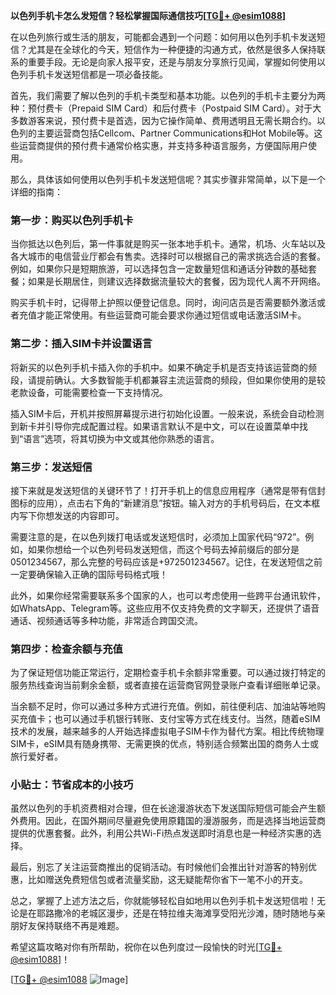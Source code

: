 **以色列手机卡怎么发短信？轻松掌握国际通信技巧[[TG💪+ @esim1088](https://t.me/s/esim1088)]**

在以色列旅行或生活的朋友，可能都会遇到一个问题：如何用以色列手机卡发送短信？尤其是在全球化的今天，短信作为一种便捷的沟通方式，依然是很多人保持联系的重要手段。无论是向家人报平安，还是与朋友分享旅行见闻，掌握如何使用以色列手机卡发送短信都是一项必备技能。

首先，我们需要了解以色列的手机卡类型和基本功能。以色列的手机卡主要分为两种：预付费卡（Prepaid SIM Card）和后付费卡（Postpaid SIM Card）。对于大多数游客来说，预付费卡是首选，因为它操作简单、费用透明且无需长期合约。以色列的主要运营商包括Cellcom、Partner Communications和Hot Mobile等。这些运营商提供的预付费卡通常价格实惠，并支持多种语言服务，方便国际用户使用。

那么，具体该如何使用以色列手机卡发送短信呢？其实步骤非常简单，以下是一个详细的指南：

### 第一步：购买以色列手机卡

当你抵达以色列后，第一件事就是购买一张本地手机卡。通常，机场、火车站以及各大城市的电信营业厅都会有售卖。选择时可以根据自己的需求挑选合适的套餐。例如，如果你只是短期旅游，可以选择包含一定数量短信和通话分钟数的基础套餐；如果是长期居住，则建议选择数据流量较大的套餐，因为现代人离不开网络。

购买手机卡时，记得带上护照以便登记信息。同时，询问店员是否需要额外激活或者充值才能正常使用。有些运营商可能会要求你通过短信或电话激活SIM卡。

### 第二步：插入SIM卡并设置语言

将新买的以色列手机卡插入你的手机中。如果不确定手机是否支持该运营商的频段，请提前确认。大多数智能手机都兼容主流运营商的频段，但如果你使用的是较老款设备，可能需要检查一下支持情况。

插入SIM卡后，开机并按照屏幕提示进行初始化设置。一般来说，系统会自动检测到新卡并引导你完成配置过程。如果语言默认不是中文，可以在设置菜单中找到“语言”选项，将其切换为中文或其他你熟悉的语言。

### 第三步：发送短信

接下来就是发送短信的关键环节了！打开手机上的信息应用程序（通常是带有信封图标的应用），点击右下角的“新建消息”按钮。输入对方的手机号码后，在文本框内写下你想发送的内容即可。

需要注意的是，在以色列拨打电话或发送短信时，必须加上国家代码“972”。例如，如果你想给一个以色列号码发送短信，而这个号码去掉前缀后的部分是0501234567，那么完整的号码应该是+972501234567。记住，在发送短信之前一定要确保输入正确的国际号码格式哦！

此外，如果你经常需要联系多个国家的人，也可以考虑使用一些跨平台通讯软件，如WhatsApp、Telegram等。这些应用不仅支持免费的文字聊天，还提供了语音通话、视频通话等多种功能，非常适合跨国交流。

### 第四步：检查余额与充值

为了保证短信功能正常运行，定期检查手机卡余额非常重要。可以通过拨打特定的服务热线查询当前剩余金额，或者直接在运营商官网登录账户查看详细账单记录。

当余额不足时，你可以通过多种方式进行充值。例如，前往便利店、加油站等地购买充值卡；也可以通过手机银行转账、支付宝等方式在线支付。当然，随着eSIM技术的发展，越来越多的人开始选择虚拟电子SIM卡作为替代方案。相比传统物理SIM卡，eSIM具有随身携带、无需更换的优点，特别适合频繁出国的商务人士或旅行爱好者。

### 小贴士：节省成本的小技巧

虽然以色列的手机资费相对合理，但在长途漫游状态下发送国际短信可能会产生额外费用。因此，在国外期间尽量避免使用原籍国的漫游服务，而是选择当地运营商提供的优惠套餐。此外，利用公共Wi-Fi热点发送即时消息也是一种经济实惠的选择。

最后，别忘了关注运营商推出的促销活动。有时候他们会推出针对游客的特别优惠，比如赠送免费短信包或者流量奖励，这无疑能帮你省下一笔不小的开支。

总之，掌握了上述方法之后，你就能够轻松自如地用以色列手机卡发送短信啦！无论是在耶路撒冷的老城区漫步，还是在特拉维夫海滩享受阳光沙滩，随时随地与亲朋好友保持联络不再是难题。

希望这篇攻略对你有所帮助，祝你在以色列度过一段愉快的时光[[TG💪+ @esim1088](https://t.me/s/esim1088)]！

[[TG💪+ @esim1088](https://t.me/s/esim1088) ![Image](https://i.postimg.cc/4NQfJmqS/Snipaste-2025-05-13-00-14-12.png)]